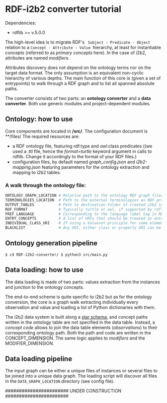 # RDF-i2b2 converter tutorial

Dependencies:
* rdflib >= v.5.0.0


The high-level idea is to migrate RDF's
` Subject - Predicate - Object` relation to a `Concept - Attribute - Value `hierarchy, at least for instantiable concepts (referred to as _primary concepts_ here). In the case of i2b2, attributes are named _modifiers_.

Attributes discovery does not depend on the ontology terms nor on the target data format. The only assumption is an equivalent non-cyclic hierarchy of various depths. The main function of this core is (given a set of entrypoints) to walk through a RDF graph and to list all spanned absolute paths.

The converter consists of two parts: an **ontology converter** and a **data converter**. Both use generic modules and project-dependent modules.

## Ontology: how to use

Core components are located in **/src/**. The configuration document is **/files/
The required resources are:
* a RDF ontology file, featuring rdf:type and owl:class predicates ((we used a .ttl file, hence the _format=turtle_ keyword argument in calls to rdflib. Change it accordingly to the format of your RDF files.)
* configuration files, by default named *graph_config.json* and *i2b2-mapping.json* featuring parameters for the ontology extraction and mapping to i2b2 tables.

### A walk through the ontology file:
```python
ONTOLOGY_GRAPH_LOCATION # Relative path to the ontology RDF graph files (can be a whole folder)
TERMINOLOGIES_LOCATION  # Path to the external terminologies as RDF graph files
OUTPUT_TABLES           # Path to destination folder of created i2b2 tables
RDF_FORMAT              # Typically turtle or owl, if supported by rdflib
PREF_LANGUAGE           # Corresponding to the language label tag in RDF resources
ENTRY_CONCEPTS          # A list of URIs that should be treated as entrypoints to the graph, as highest non-abstract level of concept. No instances of more global classes      than the ones listed there should exist in your RDF dataset (if existing)
INDIVIDUAL_CLASS_URI    # If using a Valueset principle for some elements, specify the discriminating class there
BLACKLIST               # Any URI, either class or property URI can be blacklisted and ignored in the graph walk. Use it with caution.
```

Ontology generation pipeline
------

`
$ cd RDF-i2b2-converter/
$ python3 src/main.py
`

## Data loading: how to use

The data loading is made of two parts: values extraction from the instances and junction to the ontology concepts. 

The end-to-end scheme is quite specific to i2b2 but as for the ontology conversion, the core is a graph walk extracting individually every observation and value and loading a list of Python dictionaries with them.

The i2b2 data system is built along a [star schema](https://community.i2b2.org/wiki/display/ServerSideDesign/I2B2+DATA+MART), and concept paths written in the ontology table are not specified in the data table. Instead, a _concept code_ allows to join the data table elements (_observations_) to their corresponding ontology path. Both the path and code are written in the CONCEPT_DIMENSION. The same logic applies to _modifiers_ and the MODIFIER_DIMENSION.


Data loading pipeline
-----------
The input graph can be either a unique files of instances or several files to be joined into a unique data graph. The loading script will discover all files in the `DATA_GRAPH_LOCATION` directory (see config file). 

#######################
UNDER CONSTRUCTION
#######################
